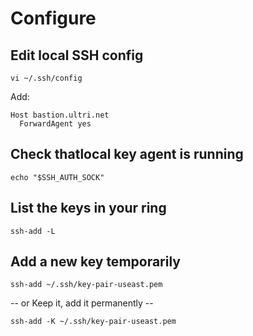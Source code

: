 # Configure 


## Edit local SSH config
```vi ~/.ssh/config```

Add:
```
Host bastion.ultri.net
  ForwardAgent yes
```

## Check thatlocal key agent is running
```
echo "$SSH_AUTH_SOCK"
```

## List the keys in your ring
```
ssh-add -L
```

## Add a new key temporarily
```
ssh-add ~/.ssh/key-pair-useast.pem
```
-- or Keep it, add it permanently --
```
ssh-add -K ~/.ssh/key-pair-useast.pem
```